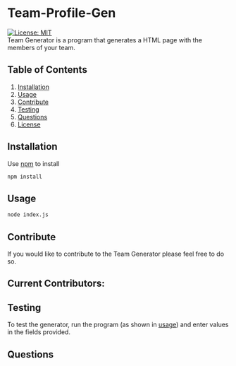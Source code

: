 # Team-Profile-Gen

[![License: MIT](https://img.shields.io/badge/License-MIT-blue.svg)](https://opensource.org/licenses/MIT)<br/>
Team Generator is a program that generates a HTML page with the members of your team.

## Table of Contents

1. [Installation](#install)
2. [Usage](#use)
3. [Contribute](#cont)
4. [Testing](#test)
5. [Questions](#questions)
6. [License](#license)

## Installation <a id="install"></a>

Use [npm](https://www.npmjs.com/) to install

```bash
npm install
```

## Usage <a id="use"></a>

```bash
node index.js
```

## Contribute <a id="cont"></a>

If you would like to contribute to the Team Generator please feel free to do so.

## Current Contributors:


## Testing <a id="test"></a>

To test the generator, run the program (as shown in [usage](#use)) and enter values in the fields provided.

## Questions <a id="questions"></a>
